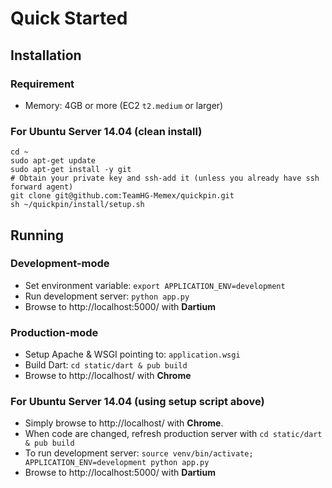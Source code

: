 # Quick Started

## Installation

### Requirement

- Memory: 4GB or more (EC2 `t2.medium` or larger)

### For Ubuntu Server 14.04 (clean install)

    cd ~
    sudo apt-get update
    sudo apt-get install -y git
    # Obtain your private key and ssh-add it (unless you already have ssh forward agent)
    git clone git@github.com:TeamHG-Memex/quickpin.git
    sh ~/quickpin/install/setup.sh

## Running

### Development-mode

- Set environment variable: `export APPLICATION_ENV=development`
- Run development server: `python app.py`
- Browse to http://localhost:5000/ with **Dartium**

### Production-mode

- Setup Apache & WSGI pointing to: `application.wsgi`
- Build Dart: `cd static/dart & pub build`
- Browse to http://localhost/ with **Chrome**

### For Ubuntu Server 14.04 (using setup script above)

- Simply browse to http://localhost/ with **Chrome**.
- When code are changed, refresh production server with `cd static/dart & pub build`
- To run development server: `source venv/bin/activate; APPLICATION_ENV=development python app.py`
- Browse to http://localhost:5000/ with **Dartium**
